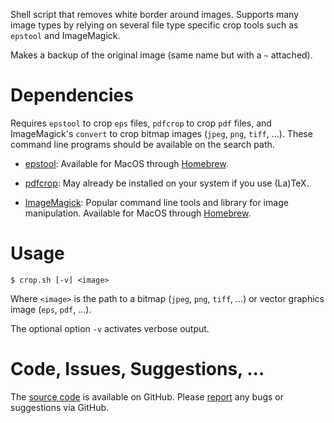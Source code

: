 Shell script that removes white border around images. Supports many image types by relying on several file type specific crop tools such as `epstool` and ImageMagick.

Makes a backup of the original image (same name but with a `~` attached).

# Dependencies

Requires `epstool` to crop `eps` files, `pdfcrop` to crop `pdf` files, and ImageMagick's `convert` to crop bitmap images (`jpeg`, `png`, `tiff`, ...). These command line programs should be available on the search path.

* [epstool](http://pages.cs.wisc.edu/~ghost/gsview/epstool.htm): Available for MacOS through [Homebrew](http://brew.sh).

* [pdfcrop](http://pdfcrop.sourceforge.net): May already be
installed on your system if you use (La)TeX.

* [ImageMagick](http://www.imagemagick.org): Popular command line tools and library for image manipulation. Available for MacOS through [Homebrew](http://brew.sh).

# Usage

    $ crop.sh [-v] <image>

Where `<image>` is the path to a bitmap (`jpeg`, `png`, `tiff`, ...) or vector graphics image (`eps`, `pdf`, ...).

The optional option `-v` activates verbose output.

# Code, Issues, Suggestions, ...

The [source code](https://github.com/dcatteeu/crop/) is available on GitHub. Please [report](https://github.com/dcatteeu/crop/issues/new) any bugs or suggestions via GitHub.

